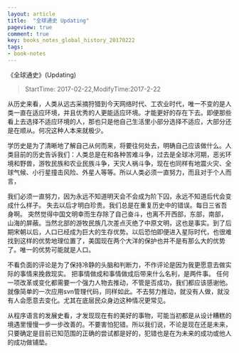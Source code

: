 ```yaml
---
layout: article
title:  "全球通史 Updating"
pageview: true
comment: true
key: books_notes_global_history_20170222
tags:
- book-notes
---
```


《全球通史》(Updating)

> StartTime: 2017-02-22,ModifyTime:2017-2-22

从历史来看，人类从远古采摘狩猎到今天网络时代、工农业时代，唯一不变的是人类一直在适应环境，并且优秀的人更能适应环境。才能更好的存在下去。即便那些看上去选择不适应环境的人，那也只是他自己生活里小部分选择不适应，大部分还是在顺从。何况这种人本来就极少。

<!---more--->

学历史是为了清晰地了解自己从何而来，将要往何处去，明确自己应该做什么。人类目前的历史告诉我们：人类总是在和各种苦难斗争，过去是全球冰河期，恶劣环境和野兽，游牧民族和农业民族斗争，天灾人祸斗争，现在也同样有地震火灾、全球气候、小行星撞击风险、外星人等等。所以人类必须一直努力，而且对于个人而言，

我们必须一直努力，因为永远不知道明天会不会成为阶下囚，永远不知道后代会变成什么样子。
失去以后才明白珍贵。我们总是在重复历史中的错误。每日三省吾身啊。
突然觉得中国文明幸而生存除了自己奋斗，也离不开西部，东部，南部，山海的屏蔽。当然北部的游牧民族几次差点灭绝了中原文明，这也是事实。到了后期宋朝以后，人口已经成为巨大的生存优势。以后恐怕即便进入星际时代，也很难找到这样的优势地理位置了，美国现在两个大洋的保护也并不是有那么大的优势了。唯一的优势可能就是人口。

不看负面的评论是为了保持冷静的头脑和判断力，不作评论是因为我更愿意去做实际的事情来挽救现实。
把事情做成和事情做成后带来什么名利，是两件事。
任何一项改革或变化都需要一个强力人物去推动，不管是否成功，我们都应该感谢他。 就像简单的一次应用svn管理代码，同样如此。不去努力推动，就没有人做，就没有人会愿意去变化。尤其在底层民众身边这种情况更常见。

从程序语言的发展史看，才发现现在有的美好的事物，可能当初都是从设计糟糕的境遇里慢慢一步一步改善的。不要害怕犯错。所以我们说，不论是现在还是未来，只要确定是目前已知范围的正确的尝试都是好的，犯错也是在为未来的成功或他人的成功做铺垫。
